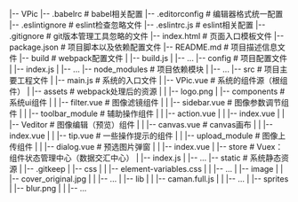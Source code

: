 |-- VPic
    |-- .babelrc                                        # babel相关配置
    |-- .editorconfig                                   # 编辑器格式统一配置
    |-- .eslintignore                                   # eslint检查忽略文件
    |-- .eslintrc.js                                    # eslint相关配置
    |-- .gitignore                                      # git版本管理工具忽略的文件
    |-- index.html                                      # 页面入口模板文件
    |-- package.json                                    # 项目脚本以及依赖配置文件
    |-- README.md                                       # 项目描述信息文件
    |-- build                                           # webpack配置文件
    |   |-- build.js
    |   |-- ...
    |-- config                                          # 项目配置文件
    |   |-- index.js
    |   |-- ...
    |-- node_modules                                    # 项目依赖模块
    |   |-- ...
    |-- src                                             # 项目主要工程文件
    |   |-- main.js                                     # 系统的入口文件
    |   |-- VPic.vue                                    # 系统的组件源（根组件）
    |   |-- assets                                      # webpack处理后的资源
    |   |   |-- logo.png
    |   |-- components                                  # 系统ui组件
    |   |   |-- filter.vue                              # 图像滤镜组件
    |   |   |-- sidebar.vue                             # 图像参数调节组件
    |   |   |-- toolbar_module                          # 辅助操作组件
    |   |       |-- action.vue
    |   |       |-- index.vue
    |   |   |-- Veditor                                 # 图像编辑（预览）组件
    |   |       |-- canvas.vue                          # canvas画布
    |   |       |-- index.vue
    |   |       |-- tip.vue                             # 一些操作提示的组件
    |   |       |-- upload_module                       # 图像上传组件
    |   |           |-- dialog.vue                      # 预选图片弹窗
    |   |           |-- index.vue
    |   |-- store                                       # Vuex：组件状态管理中心（数据交汇中心）
    |       |-- index.js
    |       |-- ...
    |-- static                                          # 系统静态资源
    |   |-- .gitkeep
    |   |-- css
    |   |   |-- element-variables.css
    |   |   |-- ...
    |   |-- image
    |   |   |-- cover_original.jpg
    |   |   |-- ...
    |   |-- lib
    |   |   |-- caman.full.js
    |   |   |-- ...
    |   |-- sprites
    |       |-- blur.png
    |   |   |-- ...
